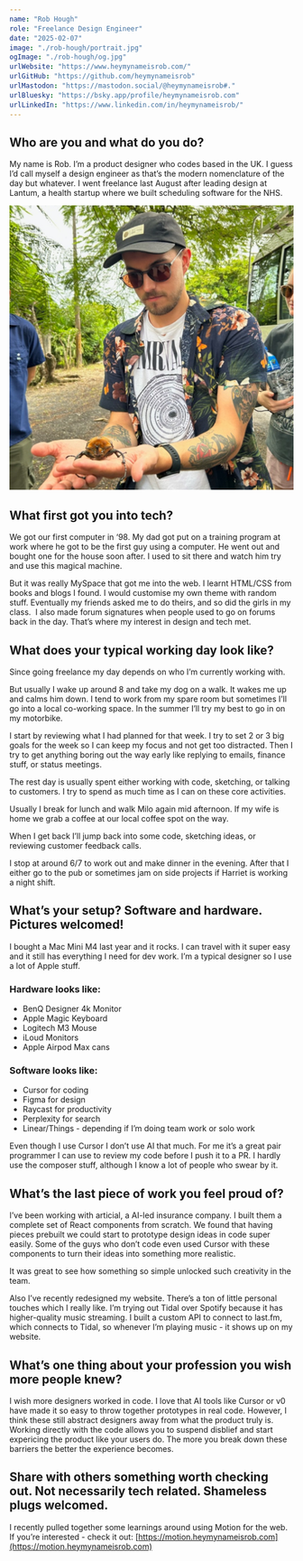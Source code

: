 ```yaml
---
name: "Rob Hough"
role: "Freelance Design Engineer"
date: "2025-02-07"
image: "./rob-hough/portrait.jpg"
ogImage: "./rob-hough/og.jpg"
urlWebsite: "https://www.heymynameisrob.com/"
urlGitHub: "https://github.com/heymynameisrob"
urlMastodon: "https://mastodon.social/@heymynameisrob#."
urlBluesky: "https://bsky.app/profile/heymynameisrob.com"
urlLinkedIn: "https://www.linkedin.com/in/heymynameisrob/"
---
```


## **Who are you and what do you do?**

My name is Rob. I’m a product designer who codes based in the UK. I guess I’d call myself a design engineer as that’s the modern nomenclature of the day but whatever. I went freelance last August after leading design at Lantum, a health startup where we built scheduling software for the NHS.

![Rob Hough](./rob-hough/portrait.jpg)

## **What first got you into tech?**

We got our first computer in ‘98. My dad got put on a training program at work where he got to be the first guy using a computer. He went out and bought one for the house soon after. I used to sit there and watch him try and use this magical machine.

But it was really MySpace that got me into the web. I learnt HTML/CSS from books and blogs I found. I would customise my own theme with random stuff. Eventually my friends asked me to do theirs, and so did the girls in my class.  I also made forum signatures when people used to go on forums back in the day. That’s where my interest in design and tech met.

## What does your typical working day look like?

Since going freelance my day depends on who I’m currently working with.

But usually I wake up around 8 and take my dog on a walk. It wakes me up and calms him down. I tend to work from my spare room but sometimes I’ll go into a local co-working space. In the summer I’ll try my best to go in on my motorbike.

I start by reviewing what I had planned for that week. I try to set 2 or 3 big goals for the week so I can keep my focus and not get too distracted. Then I try to get anything boring out the way early like replying to emails, finance stuff, or status meetings.

The rest day is usually spent either working with code, sketching, or talking to customers. I try to spend as much time as I can on these core activities.

Usually I break for lunch and walk Milo again mid afternoon. If my wife is home we grab a coffee at our local coffee spot on the way.

When I get back I’ll jump back into some code, sketching ideas, or reviewing customer feedback calls.

I stop at around 6/7 to work out and make dinner in the evening. After that I either go to the pub or sometimes jam on side projects if Harriet is working a night shift.

## What’s your setup? Software and hardware. Pictures welcomed!

I bought a Mac Mini M4 last year and it rocks. I can travel with it super easy and it still has everything I need for dev work. I’m a typical designer so I use a lot of Apple stuff.

### Hardware looks like:

- BenQ Designer 4k Monitor
- Apple Magic Keyboard
- Logitech M3 Mouse
- iLoud Monitors
- Apple Airpod Max cans

### Software looks like:

- Cursor for coding
- Figma for design
- Raycast for productivity
- Perplexity for search
- Linear/Things - depending if I’m doing team work or solo work

Even though I use Cursor I don’t use AI that much. For me it’s a great pair programmer I can use to review my code before I push it to a PR. I hardly use the composer stuff, although I know a lot of people who swear by it.

## What’s the last piece of work you feel proud of?

I’ve been working with articial, a AI-led insurance company. I built them a complete set of React components from scratch. We found that having pieces prebuilt we could start to prototype design ideas in code super easily. Some of the guys who don’t code even used Cursor with these components to turn their ideas into something more realistic.

It was great to see how something so simple unlocked such creativity in the team.

Also I’ve recently redesigned my website. There’s a ton of little personal touches which I really like. I’m trying out Tidal over Spotify because it has higher-quality music streaming. I built a custom API to connect to last.fm, which connects to Tidal, so whenever I’m playing music - it shows up on my website.

## What’s one thing about your profession you wish more people knew?

I wish more designers worked in code. I love that AI tools like Cursor or v0 have made it so easy to throw together prototypes in real code. However, I think these still abstract designers away from what the product truly is. Working directly with the code allows you to suspend disblief and start expericing the product like your users do. The more you break down these barriers the better the experience becomes.

## Share with others something worth checking out. Not necessarily tech related. Shameless plugs welcomed.

I recently pulled together some learnings around using Motion for the web. If you’re interested - check it out: [https://motion.heymynameisrob.com](https://motion.heymynameisrob.com)
